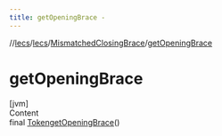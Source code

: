 ```yaml
---
title: getOpeningBrace -
---
```

//[lecs](../../index.md)/[lecs](../index.md)/[MismatchedClosingBrace](index.md)/[getOpeningBrace](get-opening-brace.md)



# getOpeningBrace  
[jvm]  
Content  
final [Token](../-token/index.md)[getOpeningBrace](get-opening-brace.md)()  
  



